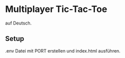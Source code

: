 Multiplayer Tic-Tac-Toe
=============================
auf Deutsch.

Setup
-------
.env Datei mit PORT erstellen und index.html ausführen.